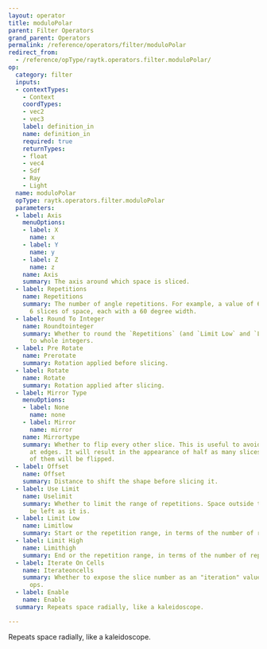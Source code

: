 ```yaml
---
layout: operator
title: moduloPolar
parent: Filter Operators
grand_parent: Operators
permalink: /reference/operators/filter/moduloPolar
redirect_from:
  - /reference/opType/raytk.operators.filter.moduloPolar/
op:
  category: filter
  inputs:
  - contextTypes:
    - Context
    coordTypes:
    - vec2
    - vec3
    label: definition_in
    name: definition_in
    required: true
    returnTypes:
    - float
    - vec4
    - Sdf
    - Ray
    - Light
  name: moduloPolar
  opType: raytk.operators.filter.moduloPolar
  parameters:
  - label: Axis
    menuOptions:
    - label: X
      name: x
    - label: Y
      name: y
    - label: Z
      name: z
    name: Axis
    summary: The axis around which space is sliced.
  - label: Repetitions
    name: Repetitions
    summary: The number of angle repetitions. For example, a value of 6 would mean
      6 slices of space, each with a 60 degree width.
  - label: Round To Integer
    name: Roundtointeger
    summary: Whether to round the `Repetitions` (and `Limit Low` and `Limit High`)
      to whole integers.
  - label: Pre Rotate
    name: Prerotate
    summary: Rotation applied before slicing.
  - label: Rotate
    name: Rotate
    summary: Rotation applied after slicing.
  - label: Mirror Type
    menuOptions:
    - label: None
      name: none
    - label: Mirror
      name: mirror
    name: Mirrortype
    summary: Whether to flip every other slice. This is useful to avoid hard breaks
      at edges. It will result in the appearance of half as many slices, since half
      of them will be flipped.
  - label: Offset
    name: Offset
    summary: Distance to shift the shape before slicing it.
  - label: Use Limit
    name: Uselimit
    summary: Whether to limit the range of repetitions. Space outside that range will
      be left as it is.
  - label: Limit Low
    name: Limitlow
    summary: Start or the repetition range, in terms of the number of repetitions.
  - label: Limit High
    name: Limithigh
    summary: End or the repetition range, in terms of the number of repetitions.
  - label: Iterate On Cells
    name: Iterateoncells
    summary: Whether to expose the slice number as an "iteration" value for upstream
      ops.
  - label: Enable
    name: Enable
  summary: Repeats space radially, like a kaleidoscope.

---
```



Repeats space radially, like a kaleidoscope.